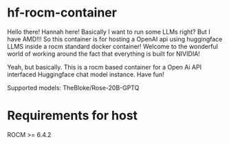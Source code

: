 # hf-rocm-container

Hello there! Hannah here!
Basically I want to run some LLMs right? But I have AMD!!! So this container is for hosting a OpenAI api using huggingface LLMS inside a rocm standard docker container! Welcome to the wonderful world of working around the fact that everything is built for NIVIDIA!

Yeah, but basically. This is a rocm based container for a Open Ai API interfaced Huggingface chat model instance. Have fun!

Supported models:
TheBloke/Rose-20B-GPTQ

# Requirements for host
ROCM >= 6.4.2
